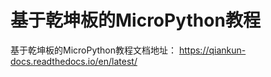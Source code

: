 # 基于乾坤板的MicroPython教程



基于乾坤板的MicroPython教程文档地址： https://qiankun-docs.readthedocs.io/en/latest/



